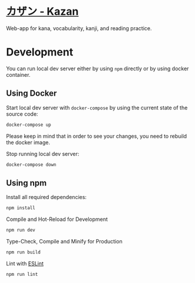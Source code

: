 # [カザン - Kazan](https://kana.vadimgush.com)

Web-app for kana, vocabularity, kanji, and reading practice.

# Development
You can run local dev server either by using `npm` directly or by using docker container.

## Using Docker

Start local dev server with `docker-compose` by using the current state
of the source code:
```sh
docker-compose up
```
Please keep in mind that in order to see your changes, you need
to rebuild the docker image.

Stop running local dev server:
```sh
docker-compose down
```

## Using npm

Install all required dependencies:
```sh
npm install
```

Compile and Hot-Reload for Development
```sh
npm run dev
```

Type-Check, Compile and Minify for Production

```sh
npm run build
```

Lint with [ESLint](https://eslint.org/)

```sh
npm run lint
```



